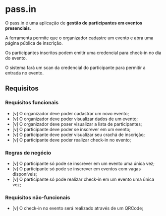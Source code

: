 # pass.in

O pass.in é uma aplicação de **gestão de participantes em eventos presenciais**.

A ferramenta permite que o organizador cadastre um evento e abra uma página pública de inscrição.

Os participantes inscritos podem emitir uma credencial para check-in no dia do evento.

O sistema fará um scan da credencial do participante para permitir a entrada no evento.

## Requisitos

### Requisitos funcionais

- [v] O organizador deve poder cadastrar um novo evento;
- [v] O organizador deve poder visualizar dados de um evento;
- [v] O organizador deve poser visualizar a lista de participantes;
- [v] O participante deve poder se inscrever em um evento;
- [v] O participante deve poder visualizar seu crachá de inscrição;
- [v] O participante deve poder realizar check-in no evento;

### Regras de negócio

- [v] O participante só pode se inscrever em um evento uma única vez;
- [v] O participante só pode se inscrever em eventos com vagas disponíveis;
- [v] O participante só pode realizar check-in em um evento uma única vez;

### Requisitos não-funcionais

- [v] O check-in no evento será realizado através de um QRCode;
